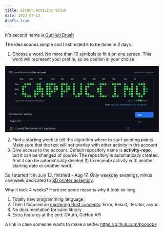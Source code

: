 ```yaml
---
title: GitHub Activity Brush
date: 2022-07-13
draft: true
---
```


It's second name is [GutHub Brush](https://guthub-brush.netlify.app/)

The idea sounds simple and I estimated it to be done in 2 days. 

1. Choose a word. No more than 10 symbols to fit it on one screen. This word will represent your profile, so be caution in your choise

![cappuccino written by green dots on github main page of my profile](./activity-brush-cappuccino.png)

2. Find a starting week to tell the algorithm where to start painting points. Make sure that the text will not overlay with other activity in the account
3. Give access to the account. Default repository name is **activity-repo**, but it can be changed of course. The repository is automatically created. And it can be automatically deleted (!) to recreate activity with another starting date or another word.

So I started it in July 13, finished - Aug 17. Only weekday evenings, minus one week dedicated to [3D printer assembly](/make/prusa-mini-original).

Why it took 4 weeks? Here are some reasons why it took so long.

1. Totally new programming language
2. Then I focused on [mastering Rust concepts](/blog/how-i-tried-rust-for-the-first-time): Error, Result, Iterator, async
3. No documentation for cairo library
4. Extra features at the end: OAuth, GitHub API


A link in case someone wants to make a selfie: https://github.com/boooobs